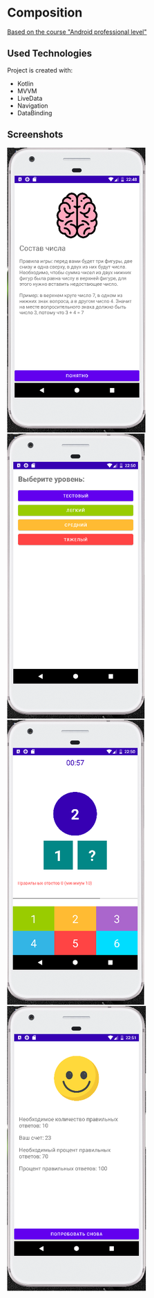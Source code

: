# Composition
[Based on the course "Android professional level"](https://www.udemy.com/course/android_prof/)

## Used Technologies
Project is created with:
* Kotlin
* MVVM
* LiveData
* Navigation
* DataBinding

## Screenshots
![](/screen/screen_1.png)![](/screen/screen_2.png)![](/screen/screen_3.png)![](/screen/screen_4.png)
